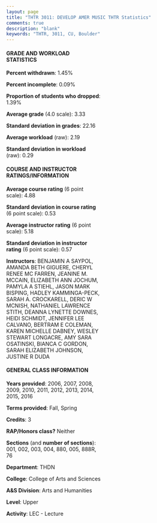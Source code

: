 ```yaml
---
layout: page
title: "THTR 3011: DEVELOP AMER MUSIC THTR Statistics"
comments: true
description: "blank"
keywords: "THTR, 3011, CU, Boulder"
--- 
```

<head>
<script src="https://ajax.googleapis.com/ajax/libs/jquery/2.1.3/jquery.min.js"></script>
<script src="https://dl.dropboxusercontent.com/s/pc42nxpaw1ea4o9/highcharts.js?dl=0"></script>
<!-- <script src="../assets/js/highcharts.js"></script> -->
<style type="text/css">@font-face {
	font-family: "Bebas Neue";
	src: url(https://www.filehosting.org/file/details/544349/BebasNeue%20Regular.otf) format("opentype");
	}
	h1.Bebas { 
		font-family: "Bebas Neue", Verdana, Tahoma;
	}
</style>
</head>
<body>
	<div id="container" style="float: right; width: 45%; height: 88%; margin-left: 2.5%; margin-right: 2.5%;"></div>
	<script language="JavaScript">
		$(document).ready(function() {
		var chart = {type: 'column'};
		var title = {text: 'Grade Distribution'};
		var xAxis = {categories: ['A','B','C','D','F'],crosshair: true};
		var yAxis = {min: 0,title: {text: 'Percentage'}};
		var tooltip = {headerFormat: '<center><b><span style="font-size:20px">{point.key}</span></b></center>',
		               pointFormat: '<td style="padding:0"><b>{point.y:.1f}%</b></td>',
		               footerFormat: '</table>',shared: true,useHTML: true};
		var plotOptions = {column: {pointPadding: 0.0,borderWidth: 0}};  
		var credits = {enabled: false};var series= [{name: 'Percent',data: [54.41,32.39,9.61,2.4,1.19,]}];
		var json = {};
		json.chart = chart;
		json.title = title;
		json.tooltip = tooltip;
		json.xAxis = xAxis;
		json.yAxis = yAxis;  
		json.series = series;
		json.plotOptions = plotOptions;  
		json.credits = credits;
		$('#container').highcharts(json);
	});
	</script>
</body>
			   
#### GRADE AND WORKLOAD STATISTICS

**Percent withdrawn**: 1.45%

**Percent incomplete**: 0.09%

**Proportion of students who dropped**: 1.39%

**Average grade** (4.0 scale): 3.33

**Standard deviation in grades**: 22.16

**Average workload** (raw): 2.19

**Standard deviation in workload** (raw): 0.29

#### COURSE AND INSTRUCTOR RATINGS/INFORMATION

**Average course rating** (6 point scale): 4.88

**Standard deviation in course rating** (6 point scale): 0.53

**Average instructor rating** (6 point scale): 5.18

**Standard deviation in instructor rating** (6 point scale): 0.57

**Instructors**: BENJAMIN A SAYPOL, AMANDA BETH GIGUERE, CHERYL RENEE MC FARREN, JEANINE M. MCCAIN, ELIZABETH ANN JOCHUM, PAMYLA A STIEHL, JASON MARK BISPING, HADLEY KAMMINGA-PECK, SARAH A. CROCKARELL, DERIC W MCNISH, NATHANIEL LAWRENCE STITH, DEANNA LYNETTE DOWNES, HEIDI SCHMIDT, JENNIFER LEE CALVANO, BERTRAM E COLEMAN, KAREN MICHELLE DABNEY, WESLEY STEWART LONGACRE, AMY SARA OSATINSKI, BIANCA C GORDON, SARAH ELIZABETH JOHNSON, JUSTINE R DUDA

#### GENERAL CLASS INFORMATION

**Years provided**: 2006, 2007, 2008, 2009, 2010, 2011, 2012, 2013, 2014, 2015, 2016

**Terms provided**: Fall, Spring

**Credits**: 3

**RAP/Honors class?** Neither

**Sections** (and **number of sections**): 001, 002, 003, 004, 880, 005, 888R, 76

**Department**: THDN

**College**: College of Arts and Sciences

**A&S Division**: Arts and Humanities

**Level**: Upper

**Activity**: LEC - Lecture